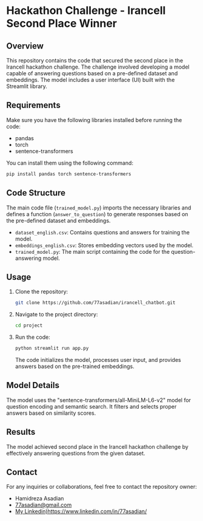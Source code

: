 # Hackathon Challenge - Irancell Second Place Winner

## Overview

This repository contains the code that secured the second place in the Irancell hackathon challenge. The challenge involved developing a model capable of answering questions based on a pre-defined dataset and embeddings. The model includes a user interface (UI) built with the Streamlit library.

## Requirements

Make sure you have the following libraries installed before running the code:

- pandas
- torch
- sentence-transformers

You can install them using the following command:

```bash
pip install pandas torch sentence-transformers
```

## Code Structure

The main code file (`trained_model.py`) imports the necessary libraries and defines a function (`answer_to_question`) to generate responses based on the pre-defined dataset and embeddings.

- `dataset_english.csv`: Contains questions and answers for training the model.
- `embeddings_english.csv`: Stores embedding vectors used by the model.
- `trained_model.py`: The main script containing the code for the question-answering model.

## Usage

1. Clone the repository:

   ```bash
   git clone https://github.com/77asadian/irancell_chatbot.git
   ```

2. Navigate to the project directory:

   ```bash
   cd project
   ```

3. Run the code:

   ```bash
   python streamlit run app.py
   ```

   The code initializes the model, processes user input, and provides answers based on the pre-trained embeddings.

## Model Details

The model uses the "sentence-transformers/all-MiniLM-L6-v2" model for question encoding and semantic search. It filters and selects proper answers based on similarity scores.

## Results

The model achieved second place in the Irancell hackathon challenge by effectively answering questions from the given dataset.

## Contact

For any inquiries or collaborations, feel free to contact the repository owner:

- Hamidreza Asadian
- 77asadian@gmail.com
- [My Linkedin)](https://www.linkedin.com/in/77asadian/)https://www.linkedin.com/in/77asadian/
